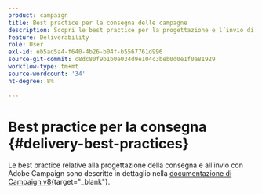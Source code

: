 ```yaml
---
product: campaign
title: Best practice per la consegna delle campagne
description: Scopri le best practice per la progettazione e l’invio di una consegna
feature: Deliverability
role: User
exl-id: eb5ad5a4-f640-4b26-b04f-b5567761d996
source-git-commit: c8dc80f9b1b0e034d9e104c3beb0d0e1f0a81929
workflow-type: tm+mt
source-wordcount: '34'
ht-degree: 8%

---
```


# Best practice per la consegna {#delivery-best-practices}

Le best practice relative alla progettazione della consegna e all’invio con Adobe Campaign sono descritte in dettaglio nella [documentazione di Campaign v8](https://experienceleague.adobe.com/en/docs/campaign/campaign-v8/send/delivery-best-practices){target="_blank"}.
